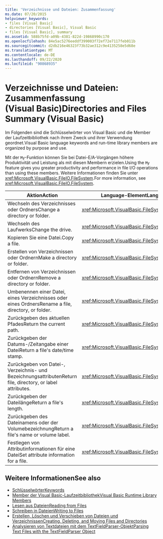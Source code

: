 ```yaml
---
title: 'Verzeichnisse und Dateien: Zusammenfassung'
ms.date: 07/20/2015
helpviewer_keywords:
- files [Visual Basic]
- directories [Visual Basic], Visual Basic
- files [Visual Basic], summary
ms.assetid: 588b75fd-a09b-4381-822d-19868990c170
ms.openlocfilehash: 84e5ac5276eeddf399003f72ef72e7117feb011b
ms.sourcegitcommit: d2db216e46323f73b32ae312c9e4135258e5d68e
ms.translationtype: MT
ms.contentlocale: de-DE
ms.lasthandoff: 09/22/2020
ms.locfileid: "90868935"
---
```

# <a name="directories-and-files-summary-visual-basic"></a><span data-ttu-id="88bc1-102">Verzeichnisse und Dateien: Zusammenfassung (Visual Basic)</span><span class="sxs-lookup"><span data-stu-id="88bc1-102">Directories and Files Summary (Visual Basic)</span></span>

<span data-ttu-id="88bc1-103">Im Folgenden sind die Schlüsselwörter von Visual Basic und die Member der Laufzeitbibliothek nach ihrem Zweck und ihrer Verwendung geordnet.</span><span class="sxs-lookup"><span data-stu-id="88bc1-103">Visual Basic language keywords and run-time library members are organized by purpose and use.</span></span>  
  
 <span data-ttu-id="88bc1-104">Mit der `My`-Funktion können Sie bei Datei-E/A-Vorgängen höhere Produktivität und Leistung als mit diesen Membern erzielen.</span><span class="sxs-lookup"><span data-stu-id="88bc1-104">Using the `My` feature gives you greater productivity and performance in file I/O operations than using these members.</span></span> <span data-ttu-id="88bc1-105">Weitere Informationen finden Sie unter <xref:Microsoft.VisualBasic.FileIO.FileSystem>.</span><span class="sxs-lookup"><span data-stu-id="88bc1-105">For more information, see <xref:Microsoft.VisualBasic.FileIO.FileSystem>.</span></span>  
  
|<span data-ttu-id="88bc1-106">**Aktion**</span><span class="sxs-lookup"><span data-stu-id="88bc1-106">**Action**</span></span>|<span data-ttu-id="88bc1-107">**Language-Element**</span><span class="sxs-lookup"><span data-stu-id="88bc1-107">**Language element**</span></span>|  
|----------------|--------------------------|  
|<span data-ttu-id="88bc1-108">Wechseln des Verzeichnisses oder Ordners</span><span class="sxs-lookup"><span data-stu-id="88bc1-108">Change a directory or folder.</span></span>|<xref:Microsoft.VisualBasic.FileSystem.ChDir%2A>|  
|<span data-ttu-id="88bc1-109">Wechseln des Laufwerks</span><span class="sxs-lookup"><span data-stu-id="88bc1-109">Change the drive.</span></span>|<xref:Microsoft.VisualBasic.FileSystem.ChDrive%2A>|  
|<span data-ttu-id="88bc1-110">Kopieren Sie eine Datei.</span><span class="sxs-lookup"><span data-stu-id="88bc1-110">Copy a file.</span></span>|<xref:Microsoft.VisualBasic.FileSystem.FileCopy%2A>|  
|<span data-ttu-id="88bc1-111">Erstellen von Verzeichnissen oder Ordnern</span><span class="sxs-lookup"><span data-stu-id="88bc1-111">Make a directory or folder.</span></span>|<xref:Microsoft.VisualBasic.FileSystem.MkDir%2A>|  
|<span data-ttu-id="88bc1-112">Entfernen von Verzeichnissen oder Ordnern</span><span class="sxs-lookup"><span data-stu-id="88bc1-112">Remove a directory or folder.</span></span>|<xref:Microsoft.VisualBasic.FileSystem.RmDir%2A>|  
|<span data-ttu-id="88bc1-113">Umbenennen einer Datei, eines Verzeichnisses oder eines Ordners</span><span class="sxs-lookup"><span data-stu-id="88bc1-113">Rename a file, directory, or folder.</span></span>|<xref:Microsoft.VisualBasic.FileSystem.Rename%2A>|  
|<span data-ttu-id="88bc1-114">Zurückgeben des aktuellen Pfades</span><span class="sxs-lookup"><span data-stu-id="88bc1-114">Return the current path.</span></span>|<xref:Microsoft.VisualBasic.FileSystem.CurDir%2A>|  
|<span data-ttu-id="88bc1-115">Zurückgeben der Datums-/Zeitangabe einer Datei</span><span class="sxs-lookup"><span data-stu-id="88bc1-115">Return a file's date/time stamp.</span></span>|<xref:Microsoft.VisualBasic.FileSystem.FileDateTime%2A>|  
|<span data-ttu-id="88bc1-116">Zurückgeben von Datei-, Verzeichnis- und Bezeichnungsattributen</span><span class="sxs-lookup"><span data-stu-id="88bc1-116">Return file, directory, or label attributes.</span></span>|<xref:Microsoft.VisualBasic.FileSystem.GetAttr%2A>|  
|<span data-ttu-id="88bc1-117">Zurückgeben der Dateilänge</span><span class="sxs-lookup"><span data-stu-id="88bc1-117">Return a file's length.</span></span>|<xref:Microsoft.VisualBasic.FileSystem.FileLen%2A>|  
|<span data-ttu-id="88bc1-118">Zurückgeben des Dateinamens oder der Volumebezeichnung</span><span class="sxs-lookup"><span data-stu-id="88bc1-118">Return a file's name or volume label.</span></span>|<xref:Microsoft.VisualBasic.FileSystem.Dir%2A>|  
|<span data-ttu-id="88bc1-119">Festlegen von Attributinformationen für eine Datei</span><span class="sxs-lookup"><span data-stu-id="88bc1-119">Set attribute information for a file.</span></span>|<xref:Microsoft.VisualBasic.FileSystem.SetAttr%2A>|  
  
## <a name="see-also"></a><span data-ttu-id="88bc1-120">Weitere Informationen</span><span class="sxs-lookup"><span data-stu-id="88bc1-120">See also</span></span>

- [<span data-ttu-id="88bc1-121">Schlüsselwörter</span><span class="sxs-lookup"><span data-stu-id="88bc1-121">Keywords</span></span>](index.md)
- [<span data-ttu-id="88bc1-122">Member der Visual Basic-Laufzeitbibliothek</span><span class="sxs-lookup"><span data-stu-id="88bc1-122">Visual Basic Runtime Library Members</span></span>](../runtime-library-members.md)
- [<span data-ttu-id="88bc1-123">Lesen aus Dateien</span><span class="sxs-lookup"><span data-stu-id="88bc1-123">Reading from Files</span></span>](../../developing-apps/programming/drives-directories-files/reading-from-files.md)
- [<span data-ttu-id="88bc1-124">Schreiben in Dateien</span><span class="sxs-lookup"><span data-stu-id="88bc1-124">Writing to Files</span></span>](../../developing-apps/programming/drives-directories-files/writing-to-files.md)
- [<span data-ttu-id="88bc1-125">Erstellen, Löschen und Verschieben von Dateien und Verzeichnissen</span><span class="sxs-lookup"><span data-stu-id="88bc1-125">Creating, Deleting, and Moving Files and Directories</span></span>](../../developing-apps/programming/drives-directories-files/creating-deleting-and-moving-files-and-directories.md)
- [<span data-ttu-id="88bc1-126">Analysieren von Textdateien mit dem TextFieldParser-Objekt</span><span class="sxs-lookup"><span data-stu-id="88bc1-126">Parsing Text Files with the TextFieldParser Object</span></span>](../../developing-apps/programming/drives-directories-files/parsing-text-files-with-the-textfieldparser-object.md)
